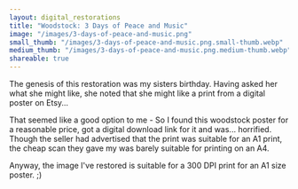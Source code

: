 ```yaml
---
layout: digital_restorations
title: "Woodstock: 3 Days of Peace and Music"
image: "/images/3-days-of-peace-and-music.png"
small_thumb: "/images/3-days-of-peace-and-music.png.small-thumb.webp"
medium_thumb: "/images/3-days-of-peace-and-music.png.medium-thumb.webp"
shareable: true
---
```

<section>
    <p>The genesis of this restoration was my sisters birthday. Having asked her what she might like, she noted that she might like a print from a digital poster on Etsy...</p>
    <p>That seemed like a good option to me -  So I found this woodstock poster for a reasonable price, got a digital download link for it and was... horrified. Though the seller had advertised that the print was suitable for an A1 print, the cheap scan they gave my was barely suitable for printing on an A4.</p>
    <p>Anyway, the image I've restored is suitable for a 300 DPI print for an A1 size poster. ;)</p>
</section>